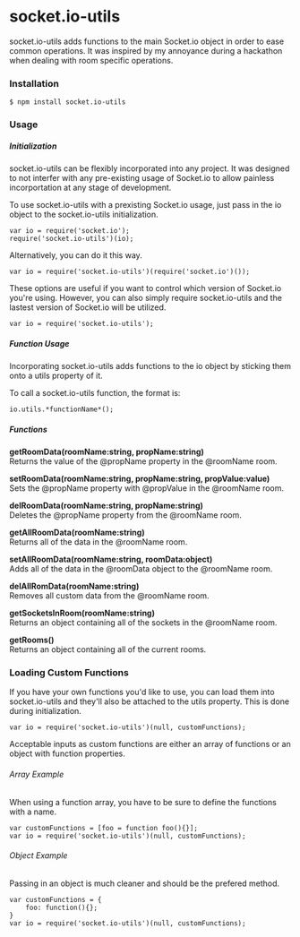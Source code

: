# socket.io-utils
socket.io-utils adds functions to the main Socket.io object in order to ease common operations. It was inspired by my annoyance during a hackathon when dealing with room specific operations.

### Installation
```
$ npm install socket.io-utils
```

### Usage
##### Initialization
socket.io-utils can be flexibly incorporated into any project. It was designed to not interfer with any pre-existing usage of Socket.io to allow painless incorportation at any stage of development.

To use socket.io-utils with a prexisting Socket.io usage, just pass in the io object to the socket.io-utils initialization.  
```
var io = require('socket.io');
require('socket.io-utils')(io);
```

Alternatively, you can do it this way.  
```
var io = require('socket.io-utils')(require('socket.io')());
```

These options are useful if you want to control which version of Socket.io you're using. However, you can also simply require socket.io-utils and the lastest version of Socket.io will be utilized.  
```
var io = require('socket.io-utils');
```

##### Function Usage
Incorporating socket.io-utils adds functions to the io object by sticking them onto a utils property of it.

To call a socket.io-utils function, the format is:  
```
io.utils.*functionName*();
```

##### Functions
**getRoomData(roomName:string, propName:string)**  
Returns the value of the @propName property in the @roomName room.

**setRoomData(roomName:string, propName:string, propValue:value)**  
Sets the @propName property with @propValue in the @roomName room.

**delRoomData(roomName:string, propName:string)**  
Deletes the @propName property from the @roomName room.

**getAllRoomData(roomName:string)**  
Returns all of the data in the @roomName room.

**setAllRoomData(roomName:string, roomData:object)**  
Adds all of the data in the @roomData object to the @roomName room.

**delAllRomData(roomName:string)**  
Removes all custom data from the @roomName room.

**getSocketsInRoom(roomName:string)**  
Returns an object containing all of the sockets in the @roomName room.

**getRooms()**  
Returns an object containing all of the current rooms.

### Loading Custom Functions
If you have your own functions you'd like to use, you can load them into socket.io-utils and they'll also be attached to the utils property. This is done during initialization.

```
var io = require('socket.io-utils')(null, customFunctions);
```

Acceptable inputs as custom functions are either an array of functions or an object with function properties. 

###### Array Example
When using a function array, you have to be sure to define the functions with a name.  
```
var customFunctions = [foo = function foo(){}];  
var io = require('socket.io-utils')(null, customFunctions);
```
###### Object Example
Passing in an object is much cleaner and should be the prefered method.
```
var customFunctions = {
    foo: function(){};
}
var io = require('socket.io-utils')(null, customFunctions);
```
